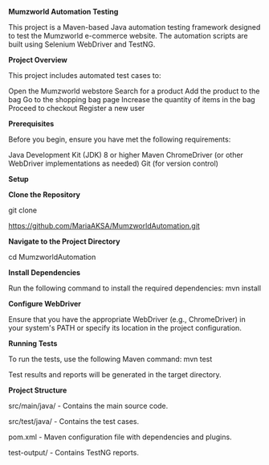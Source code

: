 **Mumzworld Automation Testing**

This project is a Maven-based Java automation testing framework designed to test the Mumzworld e-commerce website. The automation scripts are built using Selenium WebDriver and TestNG.

**Project Overview**

This project includes automated test cases to:

Open the Mumzworld webstore
Search for a product
Add the product to the bag
Go to the shopping bag page
Increase the quantity of items in the bag
Proceed to checkout
Register a new user

**Prerequisites**

Before you begin, ensure you have met the following requirements:

Java Development Kit (JDK) 8 or higher
Maven
ChromeDriver (or other WebDriver implementations as needed)
Git (for version control)


**Setup**

**Clone the Repository**

git clone 

https://github.com/MariaAKSA/MumzworldAutomation.git


**Navigate to the Project Directory**

cd MumzworldAutomation


**Install Dependencies**

Run the following command to install the required dependencies:
mvn install

**Configure WebDriver**

Ensure that you have the appropriate WebDriver (e.g., ChromeDriver) in your system's PATH or specify its location in the project configuration.

**Running Tests**

To run the tests, use the following Maven command:
mvn test

Test results and reports will be generated in the target directory.

**Project Structure**

src/main/java/ - Contains the main source code.

src/test/java/ - Contains the test cases.

pom.xml - Maven configuration file with dependencies and plugins.

test-output/ - Contains TestNG reports.

